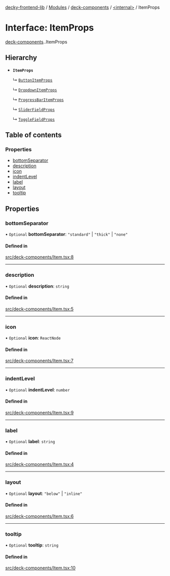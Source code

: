 [decky-frontend-lib](../README.md) / [Modules](../modules.md) / [deck-components](../modules/deck_components.md) / [<internal\>](../modules/deck_components._internal_.md) / ItemProps

# Interface: ItemProps

[deck-components](../modules/deck_components.md).[<internal>](../modules/deck_components._internal_.md).ItemProps

## Hierarchy

- **`ItemProps`**

  ↳ [`ButtonItemProps`](deck_components.ButtonItemProps.md)

  ↳ [`DropdownItemProps`](deck_components.DropdownItemProps.md)

  ↳ [`ProgressBarItemProps`](deck_components.ProgressBarItemProps.md)

  ↳ [`SliderFieldProps`](deck_components.SliderFieldProps.md)

  ↳ [`ToggleFieldProps`](deck_components.ToggleFieldProps.md)

## Table of contents

### Properties

- [bottomSeparator](deck_components._internal_.ItemProps.md#bottomseparator)
- [description](deck_components._internal_.ItemProps.md#description)
- [icon](deck_components._internal_.ItemProps.md#icon)
- [indentLevel](deck_components._internal_.ItemProps.md#indentlevel)
- [label](deck_components._internal_.ItemProps.md#label)
- [layout](deck_components._internal_.ItemProps.md#layout)
- [tooltip](deck_components._internal_.ItemProps.md#tooltip)

## Properties

### bottomSeparator

• `Optional` **bottomSeparator**: ``"standard"`` \| ``"thick"`` \| ``"none"``

#### Defined in

[src/deck-components/Item.tsx:8](https://github.com/SteamDeckHomebrew/decky-frontend-lib/blob/33dd4e5/src/deck-components/Item.tsx#L8)

___

### description

• `Optional` **description**: `string`

#### Defined in

[src/deck-components/Item.tsx:5](https://github.com/SteamDeckHomebrew/decky-frontend-lib/blob/33dd4e5/src/deck-components/Item.tsx#L5)

___

### icon

• `Optional` **icon**: `ReactNode`

#### Defined in

[src/deck-components/Item.tsx:7](https://github.com/SteamDeckHomebrew/decky-frontend-lib/blob/33dd4e5/src/deck-components/Item.tsx#L7)

___

### indentLevel

• `Optional` **indentLevel**: `number`

#### Defined in

[src/deck-components/Item.tsx:9](https://github.com/SteamDeckHomebrew/decky-frontend-lib/blob/33dd4e5/src/deck-components/Item.tsx#L9)

___

### label

• `Optional` **label**: `string`

#### Defined in

[src/deck-components/Item.tsx:4](https://github.com/SteamDeckHomebrew/decky-frontend-lib/blob/33dd4e5/src/deck-components/Item.tsx#L4)

___

### layout

• `Optional` **layout**: ``"below"`` \| ``"inline"``

#### Defined in

[src/deck-components/Item.tsx:6](https://github.com/SteamDeckHomebrew/decky-frontend-lib/blob/33dd4e5/src/deck-components/Item.tsx#L6)

___

### tooltip

• `Optional` **tooltip**: `string`

#### Defined in

[src/deck-components/Item.tsx:10](https://github.com/SteamDeckHomebrew/decky-frontend-lib/blob/33dd4e5/src/deck-components/Item.tsx#L10)
